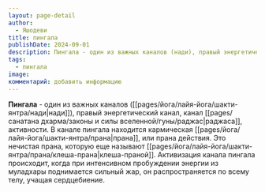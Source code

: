 ```yaml
---
layout: page-detail
author:
  - Яшодеви
title: пингала
publishDate: 2024-09-01
description: Пингала - один из важных каналов (нади), правый энергетический канал, канал раджаса, активности. В канале пингала находится кармическая прана, или прана действия.
tags:
  - пингала
image: 
комментарий: добавить информацию
---
```

**Пингала** - один из важных каналов ([[pages/йога/лайя-йога/шакти-янтра/нади|нади]]), правый энергетический канал, канал [[pages/санатана дхарма/законы и силы вселенной/гуны/раджас|раджаса]], активности. В канале пингала находится кармическая [[pages/йога/лайя-йога/шакти-янтра/прана|прана]], или прана действия. Это нечистая прана, которую еще называют [[pages/йога/лайя-йога/шакти-янтра/прана/клеша-прана|клеша-праной]]. Активизация канала пингала происходит, когда при интенсивном пробуждении энергии из муладхары поднимается сильный жар, он распространяется по всему телу, учащая сердцебиение.

